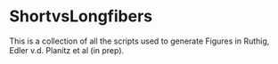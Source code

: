 # ShortvsLongfibers
This is a collection of all the scripts used to generate Figures in Ruthig, Edler v.d. Planitz et al (in prep).
